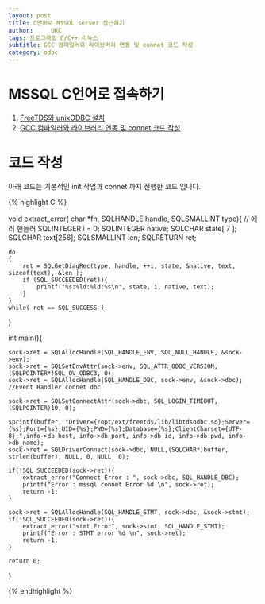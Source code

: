 ```yaml
---
layout: post
title: C언어로 MSSQL server 접근하기
author:     UKC
tags: 프로그래밍 C/C++ 리눅스 
subtitle: GCC 컴파일러와 라이브러리 연동 및 connet 코드 작성
category: odbc
---
```


# MSSQL C언어로 접속하기

1. [FreeTDS와 unixODBC 설치]()
2. [GCC 컴파일러와 라이브러리 연동 및 connet 코드 작성]()

# 코드 작성  

아래 코드는 기본적인 init 작업과 connet 까지 진행한 코드 입니다.

{% highlight C %}

void extract_error( char *fn, SQLHANDLE handle, SQLSMALLINT type){ // 에러 핸들러 
    SQLINTEGER   i = 0;
    SQLINTEGER   native;
    SQLCHAR      state[ 7 ];
    SQLCHAR      text[256];
    SQLSMALLINT  len;
    SQLRETURN    ret;

    do
    {
        ret = SQLGetDiagRec(type, handle, ++i, state, &native, text, sizeof(text), &len );
        if (SQL_SUCCEEDED(ret)){
            printf("%s:%ld:%ld:%s\n", state, i, native, text);
		}
    }
    while( ret == SQL_SUCCESS );
}

int main(){

	sock->ret = SQLAllocHandle(SQL_HANDLE_ENV, SQL_NULL_HANDLE, &sock->env);
	sock->ret = SQLSetEnvAttr(sock->env, SQL_ATTR_ODBC_VERSION, (SQLPOINTER*)SQL_OV_ODBC3, 0);
	sock->ret = SQLAllocHandle(SQL_HANDLE_DBC, sock->env, &sock->dbc);
	//Event Handler connet dbc
	
	sock->ret = SQLSetConnectAttr(sock->dbc, SQL_LOGIN_TIMEOUT, (SQLPOINTER)10, 0);

	sprintf(buffer, "Driver={/opt/ext/freetds/lib/libtdsodbc.so};Server={%s};Port={%s};UID={%s};PWD={%s};Database={%s};ClientCharset={UTF-8};",info->db_host, info->db_port, info->db_id, info->db_pwd, info->db_name);
	sock->ret = SQLDriverConnect(sock->dbc, NULL,(SQLCHAR*)buffer, strlen(buffer), NULL, 0, NULL, 0);

	if(!SQL_SUCCEEDED(sock->ret)){
		extract_error("Connect Error : ", sock->dbc, SQL_HANDLE_DBC);
		printf("Error : mssql connet Error %d \n", sock->ret);		
		return -1;
	}

	sock->ret = SQLAllocHandle(SQL_HANDLE_STMT, sock->dbc, &sock->stmt);
	if(!SQL_SUCCEEDED(sock->ret)){
		extract_error("stmt Error", sock->stmt, SQL_HANDLE_STMT);
		printf("Error : STMT error %d \n", sock->ret);		
		return -1;
	}

	return 0;
}

{% endhighlight %}